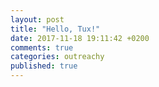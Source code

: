 ```yaml
---
layout: post
title: "Hello, Tux!"
date: 2017-11-18 19:11:42 +0200
comments: true
categories: outreachy
published: true 
---
```

